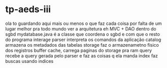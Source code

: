 # tp-aeds-iii
ola to guardando aqui mais ou menos o que faz cada coisa por falta de um lugar melhor pra todo mundo ver
a arquitetura eh MVC + DAO
dentro do sgbd
mydatabase.java é a classe que coordena o sgbd e com que o resto do programa interage
parser interpreta os comandos da aplicação
catalog armazena os metadados das tabelas
storage faz o armazenametno fisico dos registros
buffer cache, carrega paginas do storage pra ram
query recebe a query gerada pelo parser e faz as coisas q ela manda
index faz buscas usando indices